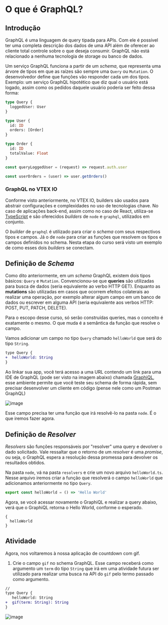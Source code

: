 # O que é GraphQL?

## Introdução
GraphQL é uma linguagem de query tipada para APIs. Com ele é possível ter uma completa descrição dos dados de uma API além de oferecer ao cliente total controle sobre o que deseja consumir. GraphQL não está relacionado a nenhuma tecnologia de storage ou banco de dados.

Um serviço GraphQL funciona a partir de um *schema*, que representa uma árvore de tipos em que as raízes são sempre uma `Query` ou `Mutation`. O desenvolvedor define que funções vão responder cada um dos tipos. Exemplo: um serviço GraphQL hipotético que diz qual o usuário está logado, assim como os pedidos daquele usuário poderia ser feito dessa forma:

```graphql
type Query {
  loggedUser: User
}

type User {
  id: ID
  orders: [Order]
}

type Order {
  id: ID
  totalValue: Float
}
```

```js
const queryLoggedUser = (request) => request.auth.user

const userOrders = (user) => user.getOrders()
```

### GraphQL no VTEX IO
Conforme visto anteriormente, no VTEX IO, builders são usados para abstrair configurações e complexidades no uso de tecnologias chave. No caso de aplicações back-end, assim como no caso de React, utiliza-se [TypeScript](https://www.typescriptlang.org/) e são oferecidos *builders* de `node` e `graphql`, utilizados em conjunto.

O *builder* de `graphql` é utilizado para criar o *schema* com seus respectivos tipos e campos. Já o de `node` para criar as funções que resolvem os tipos e campos definidos no schema.
Nesta etapa do curso será visto um exemplo de como esses dois *builders* se conectam.

## Definição de *Schema*

Como dito anteriormente, em um *schema* GraphQL existem dois tipos básicos: `Query` e `Mutation`. Convencionou-se que **queries** são utilizadas para busca de dados (seria equivalente ao verbo HTTP GET). Enquanto as **mutations** são utilizadas em casos que ocorrem efeitos colaterais ao realizar uma operação, por exemplo alterar algum campo em um banco de dados ou escrever em alguma API (seria equivalente aos verbos HTTP: POST, PUT, PATCH, DELETE).

Para o escopo desse curso, só serão construídas queries, mas o conceito é exatamente o mesmo. O que muda é a semântica da função que resolve o campo.

Vamos adicionar um campo no tipo `Query` chamado `helloWorld` que será do tipo `String`.

```diff
type Query {
+  helloWorld: String
}
```

Ao linkar sua app, você terá acesso a uma URL contendo um link para uma IDE de GraphQL (pode ser visto na imagem abaixo) chamada [GraphiQL](https://graphql.org/swapi-graphql), esse ambiente permite que você teste seu schema de forma rápida, sem precisar desenvolver um cliente em código (pense nele como um Postman GraphQL)

![image](https://user-images.githubusercontent.com/19495917/76249814-daf32780-6222-11ea-8bd7-a2838ab5ecc2.png)

Esse campo precisa ter uma função que irá resolvê-lo na pasta `node`. É o que iremos fazer agora.

## Definição de *Resolver*
*Resolvers* são funções responsáveis por "resolver" uma query e devolver o dado solicitado. Vale ressaltar que o retorno de um *resolver* é uma *promise*, ou seja, o GraphQL espera a resolução dessa promessa para devolver os resultados obtidos.

Na pasta `node`, vá na pasta `resolvers` e crie um novo arquivo `helloWorld.ts`. Nesse arquivo iremos criar a função que resolverá o campo `helloWorld` que adicionamos anteriormente no tipo `Query`.

```ts
export const helloWorld = () => 'Hello World'
```

Agora, se você acessar novamente o GraphiQL e realizar a query abaixo, verá que o GraphiQL retorna o Hello World, conforme o esperado.

```
{
  helloWorld
}
```

## Atividade

Agora, nos voltaremos à nossa aplicação de countdown com gif. 

1. Crie o campo `gif` no schema GraphQL. Esse campo receberá como argumento um `term` do tipo `String` que irá em uma atividade futura ser utilizado para realizar uma busca na API do `gif` pelo termo passado como argumento.

```diff
//
type Query {
   helloWorld: String
+  gif(term: String): String
}
```

![image](https://user-images.githubusercontent.com/19495917/76251927-a71a0100-6226-11ea-98bc-7780cf485826.png)




